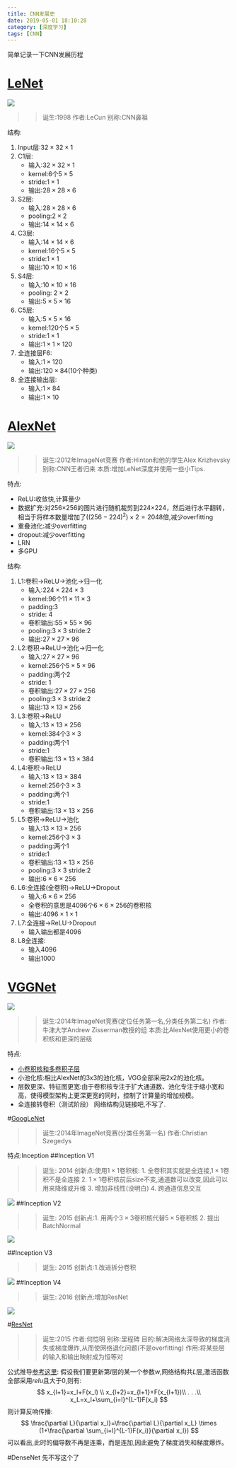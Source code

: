 ```yaml
---
title: CNN发展史
date: 2019-05-01 18:10:28
category: [深度学习]
tags: [CNN]
---
```

简单记录一下CNN发展历程
<!--more-->
# [LeNet](https://my.oschina.net/u/876354/blog/1632862)
![](\img\CNNdevelopment\LeNet.jpg)
>>诞生:1998 作者:LeCun 别称:CNN鼻祖

结构:
1. Input层:$32 \times 32 \times 1$
2. C1层:
    * 输入:$32 \times 32 \times 1$
    * kernel:6个$5 \times 5$
    * stride:$1 \times 1$
    * 输出:$28 \times 28 \times 6$
3. S2层:
    * 输入:$28 \times 28 \times 6$
    * pooling:$2 \times 2$
    * 输出:$14 \times 14 \times 6$
4. C3层:
    * 输入:$14 \times 14 \times 6$
    * kernel:16个$5 \times 5$
    * stride:$1 \times 1$
    * 输出:$10 \times 10 \times 16$
5. S4层:
    * 输入:$10 \times 10 \times 16$
    * pooling: $2 \times 2$
    * 输出:$5 \times 5 \times 16$
6. C5层:
    * 输入:$5 \times 5 \times 16$
    * kernel:120个$5 \times 5$
    * stride:$1 \times 1$
    * 输出:$1 \times 1 \times 120$
7. 全连接层F6:
    * 输入:$1 \times 120$
    * 输出:$120 \times 84$(10个种类)
8. 全连接输出层:
    * 输入:$1 \times 84$
    * 输出:$1 \times 10$

# [AlexNet](https://my.oschina.net/u/876354/blog/1633143)
![](\img\CNNdevelopment\AlexNet.jpg)
>>诞生:2012年ImageNet竞赛 作者:Hinton和他的学生Alex Krizhevsky 别称:CNN王者归来 本质:增加LeNet深度并使用一些小Tips.

特点:
* ReLU:收敛快,计算量少
* 数据扩充:对256×256的图片进行随机裁剪到224×224，然后进行水平翻转，相当于将样本数量增加了$((256-224)^2)×2=2048$倍,减少overfitting
* 重叠池化:减少overfitting
* dropout:减少overfitting
* LRN
* 多GPU

结构:
1. L1:卷积$\rightarrow$ReLU$\rightarrow$池化$\rightarrow$归一化
    * 输入:$224 \times 224 \times 3$
    * kernel:96个$11 \times 11 \times 3$
    * padding:3
    * stride: 4
    * 卷积输出:$55 \times 55 \times 96$
    * pooling:$3 \times 3$ stride:2
    * 输出:$27 \times 27 \times 96$
2.  L2:卷积$\rightarrow$ReLU$\rightarrow$池化$\rightarrow$归一化
    * 输入:$27 \times 27 \times 96$
    * kernel:256个$5 \times 5 \times 96$
    * padding:两个2
    * stride: 1
    * 卷积输出:$27 \times 27 \times 256$
    * pooling:$3 \times 3$ stride:2
    * 输出:$13 \times 13 \times 256$
3. L3:卷积$\rightarrow$ReLU
    * 输入:$13 \times 13 \times 256$
    * kernel:384个$3 \times 3$
    * padding:两个1
    * stride:1
    * 卷积输出:$13 \times 13 \times 384$
4. L4:卷积$\rightarrow$ReLU
    * 输入:$13 \times 13 \times 384$
    * kernel:256个$3 \times 3$
    * padding:两个1
    * stride:1
    * 卷积输出:$13 \times 13 \times 256$
5. L5:卷积$\rightarrow$ReLU$\rightarrow$池化
    * 输入:$13 \times 13 \times 256$
    * kernel:256个$3 \times 3$
    * padding:两个1
    * stride:1
    * 卷积输出:$13 \times 13 \times 256$
    * pooling:$3 \times 3$ stride:2
    * 输出:$6 \times 6 \times 256$
6. L6:全连接(全卷积)$\rightarrow$ReLU$\rightarrow$Dropout
    * 输入:$6 \times 6 \times 256$
    * 全卷积的意思是4096个$6 \times 6 \times 256$的卷积核
    * 输出:$4096  \times 1 \times 1$
7. L7:全连接$\rightarrow$ReLU$\rightarrow$Dropout
    * 输入输出都是4096
8. L8全连接:
    * 输入4096
    * 输出1000

# [VGGNet](https://my.oschina.net/u/876354/blog/1634322)
![](\img\CNNdevelopment\VggNet.png)
>>诞生:2014年ImageNet竞赛(定位任务第一名,分类任务第二名) 作者:牛津大学Andrew Zisserman教授的组 本质:比AlexNet使用更小的卷积核和更深的层级

特点:
* [小卷积核和多卷积子层](http://lingyixia.github.io/2019/02/09/kernel/)
* 小池化核:相比AlexNet的3x3的池化核，VGG全部采用2x2的池化核。
* 层数更深、特征图更宽:由于卷积核专注于扩大通道数、池化专注于缩小宽和高，使得模型架构上更深更宽的同时，控制了计算量的增加规模。
* 全连接转卷积（测试阶段）
网络结构见链接吧,不写了.

#[GoogLeNet](https://my.oschina.net/u/876354/blog/1637819)
>>诞生:2014年ImageNet竞赛(分类任务第一名) 作者:Christian Szegedys

特点:Inception
##Inception V1
>>诞生: 2014 创新点:使用$1 \times 1$卷积核: 1. 全卷积其实就是全连接,$1 \times 1$卷积不是全连接 2. $1 \times 1$卷积核前后size不变,通道数可以改变,因此可以用来降维或升维 3. 增加非线性(没明白)  4. 跨通道信息交互

![](\img\CNNdevelopment\InceptionV1.png)
##Inception V2
>>诞生: 2015 创新点:1. 用两个$3 \times 3$卷积核代替$5 \times 5$卷积核 2. 提出BatchNormal

![](\img\CNNdevelopment\InceptionV2.png)

##Inception V3
>>诞生: 2015 创新点:1.改进拆分卷积

![](\img\CNNdevelopment\InceptionV3.png)
##Inception V4
>>诞生: 2016 创新点:增加ResNet

![](\img\CNNdevelopment\InceptionV4.png)

#[ResNet](https://my.oschina.net/u/876354/blog/1622896)
>>诞生:2015 作者:何恺明 别称:里程碑 目的:解决网络太深导致的梯度消失或梯度爆炸,从而使网络退化问题(不是overfitting) 作用:将某些层的输入和输出映射成为恒等对

公式推导[参考这里](https://blog.csdn.net/heyc861221/article/details/80132360):
假设我们要更新第$l$层的某一个参数$w$,网络结构共$L$层,激活函数全部采用$relu$且大于$0$,则有:
$$
x_{l+1}=x_l+F(x_l) \\
x_{l+2}=x_{l+1}+F(x_{l+1})\\
.
.
.\\
x_L=x_l+\sum_{i=l}^{L-1}F(x_i)
$$
则计算反响传播:
$$
\frac{\partial L}{\partial x_l}=\frac{\partial L}{\partial x_L} \times (1+\frac{\partial \sum_{i=l}^{L-1}F(x_i)}{\partial x_l})
$$
可以看出,此时的偏导数不再是连乘，而是连加,因此避免了梯度消失和梯度爆炸。

#DenseNet
先不写这个了